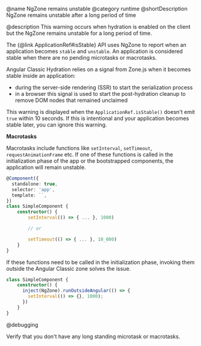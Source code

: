 @name NgZone remains unstable 
@category runtime
@shortDescription NgZone remains unstable after a long period of time

@description
This warning occurs when hydration is enabled on the client but the NgZone remains unstable for a long period of time.

The {@link ApplicationRef#isStable} API uses NgZone to report when an application becomes `stable` and `unstable`. An application is considered stable when there are no pending microtasks or macrotasks.

Angular Classic Hydration relies on a signal from Zone.js when it becomes stable inside an application:

* during the server-side rendering (SSR) to start the serialization process
* in a browser this signal is used to start the post-hydration cleanup to remove DOM nodes that remained unclaimed

This warning is displayed when the `ApplicationRef.isStable()` doesn't emit `true` within 10 seconds. If this is intentional and your application becomes stable later, you can ignore this warning. 

**Macrotasks**

Macrotasks include functions like `setInterval`, `setTimeout`, `requestAnimationFrame` etc. 
If one of these functions is called in the initialization phase of the app or the bootstrapped components, the application will remain unstable. 

```typescript
@Component({
  standalone: true,
  selector: 'app',
  template: ``,
})
class SimpleComponent {
    constructor() {
        setInterval(() => { ... }, 1000)

        // or 

        setTimeout(() => { ... }, 10_000)
    }
}
```

If these functions need to be called in the initialization phase, invoking them outside the Angular Classic zone solves the issue.  

```typescript
class SimpleComponent {
    constructor() {
      inject(NgZone).runOutsideAngular(() => {
        setInterval(() => {}, 1000);
      })
    }
}
```

@debugging

Verify that you don't have any long standing microtask or macrotasks. 